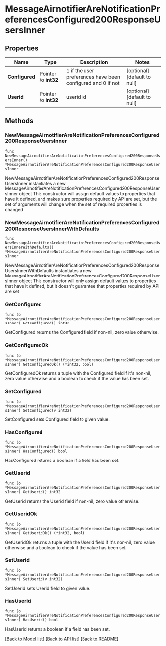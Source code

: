 # MessageAirnotifierAreNotificationPreferencesConfigured200ResponseUsersInner

## Properties

Name | Type | Description | Notes
------------ | ------------- | ------------- | -------------
**Configured** | Pointer to **int32** | 1 if the user preferences have been configured and 0 if not | [optional] [default to null]
**Userid** | Pointer to **int32** | userid id | [optional] [default to null]

## Methods

### NewMessageAirnotifierAreNotificationPreferencesConfigured200ResponseUsersInner

`func NewMessageAirnotifierAreNotificationPreferencesConfigured200ResponseUsersInner() *MessageAirnotifierAreNotificationPreferencesConfigured200ResponseUsersInner`

NewMessageAirnotifierAreNotificationPreferencesConfigured200ResponseUsersInner instantiates a new MessageAirnotifierAreNotificationPreferencesConfigured200ResponseUsersInner object
This constructor will assign default values to properties that have it defined,
and makes sure properties required by API are set, but the set of arguments
will change when the set of required properties is changed

### NewMessageAirnotifierAreNotificationPreferencesConfigured200ResponseUsersInnerWithDefaults

`func NewMessageAirnotifierAreNotificationPreferencesConfigured200ResponseUsersInnerWithDefaults() *MessageAirnotifierAreNotificationPreferencesConfigured200ResponseUsersInner`

NewMessageAirnotifierAreNotificationPreferencesConfigured200ResponseUsersInnerWithDefaults instantiates a new MessageAirnotifierAreNotificationPreferencesConfigured200ResponseUsersInner object
This constructor will only assign default values to properties that have it defined,
but it doesn't guarantee that properties required by API are set

### GetConfigured

`func (o *MessageAirnotifierAreNotificationPreferencesConfigured200ResponseUsersInner) GetConfigured() int32`

GetConfigured returns the Configured field if non-nil, zero value otherwise.

### GetConfiguredOk

`func (o *MessageAirnotifierAreNotificationPreferencesConfigured200ResponseUsersInner) GetConfiguredOk() (*int32, bool)`

GetConfiguredOk returns a tuple with the Configured field if it's non-nil, zero value otherwise
and a boolean to check if the value has been set.

### SetConfigured

`func (o *MessageAirnotifierAreNotificationPreferencesConfigured200ResponseUsersInner) SetConfigured(v int32)`

SetConfigured sets Configured field to given value.

### HasConfigured

`func (o *MessageAirnotifierAreNotificationPreferencesConfigured200ResponseUsersInner) HasConfigured() bool`

HasConfigured returns a boolean if a field has been set.

### GetUserid

`func (o *MessageAirnotifierAreNotificationPreferencesConfigured200ResponseUsersInner) GetUserid() int32`

GetUserid returns the Userid field if non-nil, zero value otherwise.

### GetUseridOk

`func (o *MessageAirnotifierAreNotificationPreferencesConfigured200ResponseUsersInner) GetUseridOk() (*int32, bool)`

GetUseridOk returns a tuple with the Userid field if it's non-nil, zero value otherwise
and a boolean to check if the value has been set.

### SetUserid

`func (o *MessageAirnotifierAreNotificationPreferencesConfigured200ResponseUsersInner) SetUserid(v int32)`

SetUserid sets Userid field to given value.

### HasUserid

`func (o *MessageAirnotifierAreNotificationPreferencesConfigured200ResponseUsersInner) HasUserid() bool`

HasUserid returns a boolean if a field has been set.


[[Back to Model list]](../README.md#documentation-for-models) [[Back to API list]](../README.md#documentation-for-api-endpoints) [[Back to README]](../README.md)


